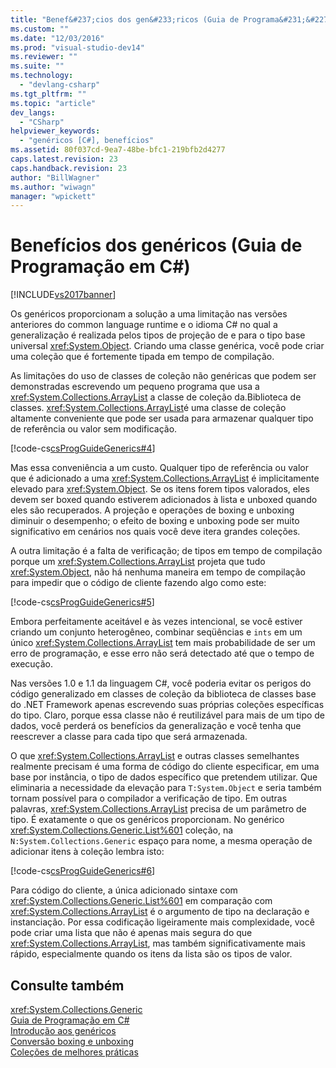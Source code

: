 ```yaml
---
title: "Benef&#237;cios dos gen&#233;ricos (Guia de Programa&#231;&#227;o em C#) | Microsoft Docs"
ms.custom: ""
ms.date: "12/03/2016"
ms.prod: "visual-studio-dev14"
ms.reviewer: ""
ms.suite: ""
ms.technology: 
  - "devlang-csharp"
ms.tgt_pltfrm: ""
ms.topic: "article"
dev_langs: 
  - "CSharp"
helpviewer_keywords: 
  - "genéricos [C#], benefícios"
ms.assetid: 80f037cd-9ea7-48be-bfc1-219bfb2d4277
caps.latest.revision: 23
caps.handback.revision: 23
author: "BillWagner"
ms.author: "wiwagn"
manager: "wpickett"
---
```

# Benef&#237;cios dos gen&#233;ricos (Guia de Programa&#231;&#227;o em C#)
[!INCLUDE[vs2017banner](../../../csharp/includes/vs2017banner.md)]

Os genéricos proporcionam a solução a uma limitação nas versões anteriores do common language runtime e o idioma C\# no qual a generalização é realizada pelos tipos de projeção de e para o tipo base universal <xref:System.Object>.  Criando uma classe genérica, você pode criar uma coleção que é fortemente tipada em tempo de compilação.  
  
 As limitações do uso de classes de coleção não genéricas que podem ser demonstradas escrevendo um pequeno programa que usa a <xref:System.Collections.ArrayList> a classe de coleção da.Biblioteca de classes.  <xref:System.Collections.ArrayList>é uma classe de coleção altamente conveniente que pode ser usada para armazenar qualquer tipo de referência ou valor sem modificação.  
  
 [!code-cs[csProgGuideGenerics#4](../../../csharp/programming-guide/generics/codesnippet/CSharp/benefits-of-generics_1.cs)]  
  
 Mas essa conveniência a um custo.  Qualquer tipo de referência ou valor que é adicionado a uma <xref:System.Collections.ArrayList> é implicitamente elevado para <xref:System.Object>.  Se os itens forem tipos valorados, eles devem ser boxed quando estiverem adicionados à lista e unboxed quando eles são recuperados.  A projeção e operações de boxing e unboxing diminuir o desempenho; o efeito de boxing e unboxing pode ser muito significativo em cenários nos quais você deve itera grandes coleções.  
  
 A outra limitação é a falta de verificação; de tipos em tempo de compilação porque um <xref:System.Collections.ArrayList> projeta que tudo <xref:System.Object>, não há nenhuma maneira em tempo de compilação para impedir que o código de cliente fazendo algo como este:  
  
 [!code-cs[csProgGuideGenerics#5](../../../csharp/programming-guide/generics/codesnippet/CSharp/benefits-of-generics_2.cs)]  
  
 Embora perfeitamente aceitável e às vezes intencional, se você estiver criando um conjunto heterogêneo, combinar seqüências e `ints` em um único <xref:System.Collections.ArrayList> tem mais probabilidade de ser um erro de programação, e esse erro não será detectado até que o tempo de execução.  
  
 Nas versões 1.0 e 1.1 da linguagem C\#, você poderia evitar os perigos do código generalizado em classes de coleção da biblioteca de classes base do .NET Framework apenas escrevendo suas próprias coleções específicas do tipo.  Claro, porque essa classe não é reutilizável para mais de um tipo de dados, você perderá os benefícios da generalização e você tenha que reescrever a classe para cada tipo que será armazenada.  
  
 O que <xref:System.Collections.ArrayList> e outras classes semelhantes realmente precisam é uma forma de código do cliente especificar, em uma base por instância, o tipo de dados específico que pretendem utilizar.  Que eliminaria a necessidade da elevação para `T:System.Object` e seria também tornam possível para o compilador a verificação de tipo.  Em outras palavras, <xref:System.Collections.ArrayList> precisa de um parâmetro de tipo.  É exatamente o que os genéricos proporcionam.  No genérico <xref:System.Collections.Generic.List%601> coleção, na `N:System.Collections.Generic` espaço para nome, a mesma operação de adicionar itens à coleção lembra isto:  
  
 [!code-cs[csProgGuideGenerics#6](../../../csharp/programming-guide/generics/codesnippet/CSharp/benefits-of-generics_3.cs)]  
  
 Para código do cliente, a única adicionado sintaxe com <xref:System.Collections.Generic.List%601> em comparação com <xref:System.Collections.ArrayList> é o argumento de tipo na declaração e instanciação.  Por essa codificação ligeiramente mais complexidade, você pode criar uma lista que não é apenas mais segura do que <xref:System.Collections.ArrayList>, mas também significativamente mais rápido, especialmente quando os itens da lista são os tipos de valor.  
  
## Consulte também  
 <xref:System.Collections.Generic>   
 [Guia de Programação em C\#](../../../csharp/programming-guide/index.md)   
 [Introdução aos genéricos](../../../csharp/programming-guide/generics/introduction-to-generics.md)   
 [Conversão boxing e unboxing](../../../csharp/programming-guide/types/boxing-and-unboxing.md)   
 [Coleções de melhores práticas](http://go.microsoft.com/fwlink/?LinkId=112403)